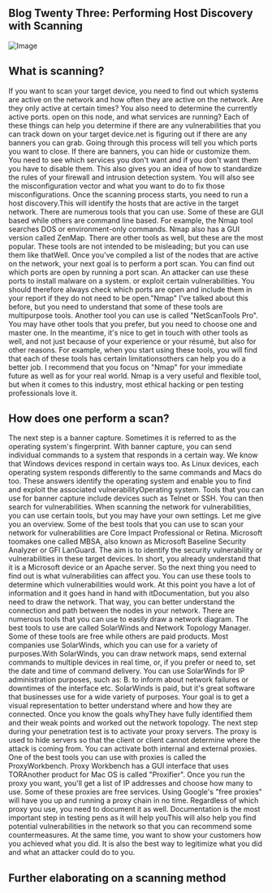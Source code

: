 ## Blog Twenty Three: Performing Host Discovery with Scanning

![Image](https://blogvaronis2.wpengine.com/wp-content/uploads/2020/11/how-to-detect-a-port-scan.png)

## What is scanning?

If you want to scan your target device, you need to find out which systems are active on the network and how often they are active on the network. Are they only active at certain times? You also need to determine the currently active ports. open on this node, and what services are running? Each of these things can help you determine if there are any vulnerabilities that you can track down on your target device.net is figuring out if there are any banners you can grab. Going through this process will tell you which ports you want to close. If there are banners, you can hide or customize them. You need to see which services you don't want and if you don't want them you have to disable them. This also gives you an idea of ​​how to standardize the rules of your firewall and intrusion detection system. You will also see the misconfiguration vector and what you want to do to fix those misconfigurations. Once the scanning process starts, you need to run a host discovery.This will identify the hosts that are active in the target network. There are numerous tools that you can use. Some of these are GUI based while others are command line based. For example, the Nmap tool searches DOS or environment-only commands. Nmap also has a GUI version called ZenMap. There are other tools as well, but these are the most popular. These tools are not intended to be misleading; but you can use them like thatWell. Once you've compiled a list of the nodes that are active on the network, your next goal is to perform a port scan. You can find out which ports are open by running a port scan. An attacker can use these ports to install malware on a system. or exploit certain vulnerabilities. You should therefore always check which ports are open and include them in your report if they do not need to be open."Nmap" I've talked about this before, but you need to understand that some of these tools are multipurpose tools. Another tool you can use is called "NetScanTools Pro". You may have other tools that you prefer, but you need to choose one and master one. In the meantime, it's nice to get in touch with other tools as well, and not just because of your experience or your résumé, but also for other reasons. For example, when you start using these tools, you will find that each of these tools has certain limitationsothers can help you do a better job. I recommend that you focus on "Nmap" for your immediate future as well as for your real world. Nmap is a very useful and flexible tool, but when it comes to this industry, most ethical hacking or pen testing professionals love it.

## How does one perform a scan?

The next step is a banner capture. Sometimes it is referred to as the operating system's fingerprint. With banner capture, you can send individual commands to a system that responds in a certain way. We know that Windows devices respond in certain ways too. As Linux devices, each operating system responds differently to the same commands and Macs do too. These answers identify the operating system and enable you to find and exploit the associated vulnerabilityOperating system. Tools that you can use for banner capture include devices such as Telnet or SSH. You can then search for vulnerabilities. When scanning the network for vulnerabilities, you can use certain tools, but you may have your own settings. Let me give you an overview. Some of the best tools that you can use to scan your network for vulnerabilities are Core Impact Professional or Retina. Microsoft toomakes one called MBSA, also known as Microsoft Baseline Security Analyzer or GFI LanGuard. The aim is to identify the security vulnerability or vulnerabilities in these target devices. In short, you already understand that it is a Microsoft device or an Apache server. So the next thing you need to find out is what vulnerabilities can affect you. You can use these tools to determine which vulnerabilities would work. At this point you have a lot of information and it goes hand in hand with itDocumentation, but you also need to draw the network. That way, you can better understand the connection and path between the nodes in your network. There are numerous tools that you can use to easily draw a network diagram. The best tools to use are called SolarWinds and Network Topology Manager. Some of these tools are free while others are paid products. Most companies use SolarWinds, which you can use for a variety of purposes.With SolarWinds, you can draw network maps, send external commands to multiple devices in real time, or, if you prefer or need to, set the date and time of command delivery. You can use SolarWinds for IP administration purposes, such as: B. to inform about network failures or downtimes of the interface etc. SolarWinds is paid, but it's great software that businesses use for a wide variety of purposes. Your goal is to get a visual representation to better understand where and how they are connected. Once you know the goals whyThey have fully identified them and their weak points and worked out the network topology. The next step during your penetration test is to activate your proxy servers. The proxy is used to hide servers so that the client or client cannot determine where the attack is coming from. You can activate both internal and external proxies. One of the best tools you can use with proxies is called the ProxyWorkbench. Proxy Workbench has a GUI interface that uses TORAnother product for Mac OS is called "Proxifier". Once you run the proxy you want, you'll get a list of IP addresses and choose how many to use. Some of these proxies are free services. Using Google's "free proxies" will have you up and running a proxy chain in no time. Regardless of which proxy you use, you need to document it as well. Documentation is the most important step in testing pens as it will help youThis will also help you find potential vulnerabilities in the network so that you can recommend some countermeasures. At the same time, you want to show your customers how you achieved what you did. It is also the best way to legitimize what you did and what an attacker could do to you.

## Further elaborating on a scanning method
